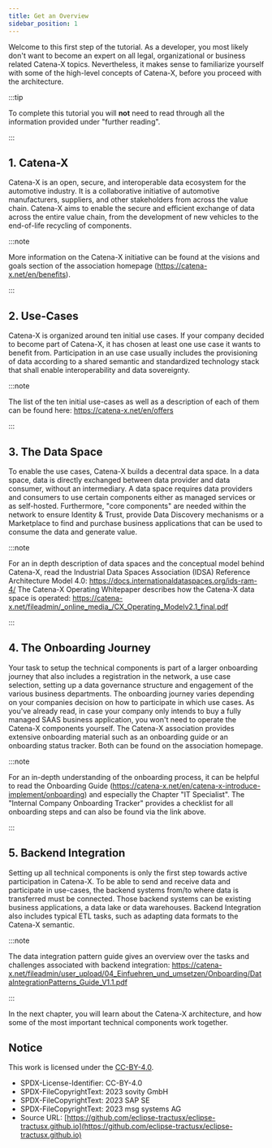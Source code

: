 ```yaml
---
title: Get an Overview
sidebar_position: 1
---
```


Welcome to this first step of the tutorial. As a developer, you most likely don't want to become an expert on all legal, organizational or business related Catena-X topics.
Nevertheless, it makes sense to familiarize yourself with some of the high-level concepts of Catena-X, before you proceed with the architecture.

:::tip

To complete this tutorial you will **not** need to read through all the information provided under "further reading".

:::

## 1. Catena-X

Catena-X is an open, secure, and interoperable data ecosystem for the automotive industry. It is a collaborative initiative of automotive manufacturers, suppliers, and other stakeholders from across the value chain. Catena-X aims to enable the secure and efficient exchange of data across the entire value chain, from the development of new vehicles to the end-of-life recycling of components.

:::note

More information on the Catena-X initiative can be found at the visions and goals section of the association homepage (<https://catena-x.net/en/benefits>).

:::

## 2. Use-Cases

Catena-X is organized around ten initial use cases. If your company decided to become part of Catena-X, it has chosen at least one use case it wants to benefit from. Participation in an use case usually includes the provisioning of data according to a shared semantic and standardized technology stack that shall enable interoperability and data sovereignty.

:::note

The list of the ten initial use-cases as well as a description of each of them can be found here: <https://catena-x.net/en/offers>

:::

## 3. The Data Space

To enable the use cases, Catena-X builds a decentral data space. In a data space, data is directly exchanged between data provider and data consumer, without an intermediary. A data space requires data providers and consumers to use certain components either as managed services or as self-hosted. Furthermore, "core components" are needed within the network to ensure Identity & Trust, provide Data Discovery mechanisms or a Marketplace to find and purchase business applications that can be used to consume the data and generate value.

:::note

For an in depth description of data spaces and the conceptual model behind Catena-X, read the Industrial Data Spaces Association (IDSA) Reference Architecture Model 4.0: <https://docs.internationaldataspaces.org/ids-ram-4/>
The Catena-X Operating Whitepaper describes how the Catena-X data space is operated: <https://catena-x.net/fileadmin/_online_media_/CX_Operating_Modelv2.1_final.pdf>

:::

## 4. The Onboarding Journey

Your task to setup the technical components is part of a larger onboarding journey that also includes a registration in the network, a use case selection, setting up a data governance structure and engagement of the various business departments. The onboarding journey varies depending on your companies decision on how to participate in which use cases. As you've already read, in case your company only intends to buy a fully managed SAAS business application, you won't need to operate the Catena-X components yourself.
 The Catena-X association provides extensive onboarding material such as an onboarding guide or an onboarding status tracker. Both can be found on the association homepage.

:::note

For an in-depth understanding of the onboarding process, it can be helpful to read the Onboarding Guide (<https://catena-x.net/en/catena-x-introduce-implement/onboarding>) and especially the Chapter "IT Specialist".
The "Internal Company Onboarding Tracker" provides a checklist for all onboarding steps and can also be found via the link above.

:::

## 5. Backend Integration

Setting up all technical components is only the first step towards active participation in Catena-X. To be able to send and receive data and participate in use-cases, the backend systems from/to where data is transferred must be connected. Those backend systems can be existing business applications, a data lake or data warehouses. Backend Integration also includes typical ETL tasks, such as adapting data formats to the Catena-X semantic.

:::note

The data integration pattern guide gives an overview over the tasks and challenges associated with backend integration: <https://catena-x.net/fileadmin/user_upload/04_Einfuehren_und_umsetzen/Onboarding/DataIntegrationPatterns_Guide_V1.1.pdf>

:::

In the next chapter, you will learn about the Catena-X architecture, and how some of the most important technical components work together.

## Notice

This work is licensed under the [CC-BY-4.0](https://creativecommons.org/licenses/by/4.0/legalcode).

- SPDX-License-Identifier: CC-BY-4.0
- SPDX-FileCopyrightText: 2023 sovity GmbH
- SPDX-FileCopyrightText: 2023 SAP SE
- SPDX-FileCopyrightText: 2023 msg systems AG
- Source URL: [https://github.com/eclipse-tractusx/eclipse-tractusx.github.io](https://github.com/eclipse-tractusx/eclipse-tractusx.github.io)
